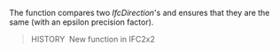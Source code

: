 The function compares two _IfcDirection_'s and ensures that they are the same (with an epsilon precision factor).

> HISTORY&nbsp; New function in IFC2x2